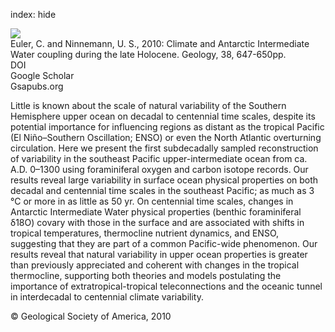 index: hide

<div class="Citation">
    <div class="Citation-thumb CitationThumb-linked"  data-href="https://doi.org/10.1130/g30902.1">
      <img src="https://static.claimspace.cloud/climate-study-static/refs/thumbs/5/Euler_and_Ninnemann_2010-thumb.png" />
    </div>

  <div class="Citation-body">
    <div class="Citation-text">Euler, C. and Ninnemann, U. S., 2010: Climate and Antarctic Intermediate Water coupling during the late Holocene. <span class="Article-journal">Geology, </span><span class="Article-volume">38, </span>647-650pp.</div>
    <div class="Citation-links">
      <div class="CitationLink" data-href="https://doi.org/10.1130/g30902.1">
        <div class="CitationLink-icon CitationLink-Doi"></div>
        <div class="CitationLink-text">DOI</div>
      </div>
      <div class="CitationLink" data-href="https://scholar.google.com/scholar?q=10.1130/g30902.1">
        <div class="CitationLink-icon CitationLink-Scholar"></div>
        <div class="CitationLink-text">Google Scholar</div>
      </div>
      <div class="CitationLink" data-href="http://geology.gsapubs.org/content/38/7/647">
        <div class="CitationLink-icon CitationLink-Publisher"></div>
        <div class="CitationLink-text">Gsapubs.org</div>
      </div>
    </div>
  </div>
</div>

Little is known about the scale of natural variability of the Southern Hemisphere upper ocean on decadal to centennial time scales, despite its potential importance for influencing regions as distant as the tropical Pacific (El Niño–Southern Oscillation; ENSO) or even the North Atlantic overturning circulation. Here we present the first subdecadally sampled reconstruction of variability in the southeast Pacific upper-intermediate ocean from ca. A.D. 0–1300 using foraminiferal oxygen and carbon isotope records. Our results reveal large variability in surface ocean physical properties on both decadal and centennial time scales in the southeast Pacific; as much as 3 °C or more in as little as 50 yr. On centennial time scales, changes in Antarctic Intermediate Water physical properties (benthic foraminiferal δ18O) covary with those in the surface and are associated with shifts in tropical temperatures, thermocline nutrient dynamics, and ENSO, suggesting that they are part of a common Pacific-wide phenomenon. Our results reveal that natural variability in upper ocean properties is greater than previously appreciated and coherent with changes in the tropical thermocline, supporting both theories and models postulating the importance of extratropical-tropical teleconnections and the oceanic tunnel in interdecadal to centennial climate variability.

<div class="Citation-copy">
&copy; Geological Society of America, 2010
</div>